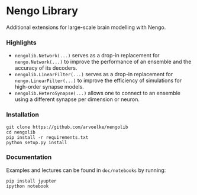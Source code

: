 # Nengo Library
Additional extensions for large-scale brain modelling with Nengo.

### Highlights
 - `nengolib.Network(...)` serves as a drop-in replacement for `nengo.Network(...)` to improve the performance of an ensemble and the accuracy of its decoders.
 - `nengolib.LinearFilter(...)` serves as a drop-in replacement for `nengo.LinearFilter(...)` to improve the efficiency of simulations for high-order synapse models.
 - `nengolib.HeteroSynapse(...)` allows one to connect to an ensemble using a different synapse per dimension or neuron.

### Installation

```
git clone https://github.com/arvoelke/nengolib
cd nengolib
pip install -r requirements.txt
python setup.py install
```

### Documentation

Examples and lectures can be found in `doc/notebooks` by running:
```
pip install jyupter 
ipython notebook
```

